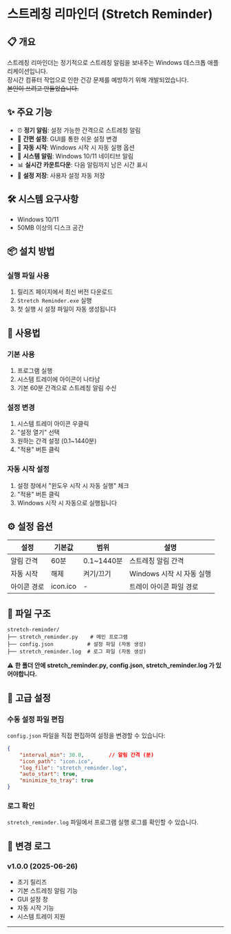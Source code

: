 # 스트레칭 리마인더 (Stretch Reminder)

## 📋 개요
스트레칭 리마인더는 정기적으로 스트레칭 알림을 보내주는 Windows 데스크톱 애플리케이션입니다.  
장시간 컴퓨터 작업으로 인한 건강 문제를 예방하기 위해 개발되었습니다.  
~~본인이 쓰려고 만들었습니다.~~

## ✨ 주요 기능
- ⏰ **정기 알림**: 설정 가능한 간격으로 스트레칭 알림
- 🔧 **간편 설정**: GUI를 통한 쉬운 설정 변경
- 🚀 **자동 시작**: Windows 시작 시 자동 실행 옵션
- 🔔 **시스템 알림**: Windows 10/11 네이티브 알림
- 📊 **실시간 카운트다운**: 다음 알림까지 남은 시간 표시
- 💾 **설정 저장**: 사용자 설정 자동 저장

## 🛠️ 시스템 요구사항
- Windows 10/11
- 50MB 이상의 디스크 공간

## 📦 설치 방법

### 실행 파일 사용
1. 릴리즈 페이지에서 최신 버전 다운로드
2. `Stretch Reminder.exe` 실행
3. 첫 실행 시 설정 파일이 자동 생성됩니다


## 🎯 사용법

### 기본 사용
1. 프로그램 실행
2. 시스템 트레이에 아이콘이 나타남
3. 기본 60분 간격으로 스트레칭 알림 수신

### 설정 변경
1. 시스템 트레이 아이콘 우클릭
2. "설정 열기" 선택
3. 원하는 간격 설정 (0.1~1440분)
4. "적용" 버튼 클릭

### 자동 시작 설정
1. 설정 창에서 "윈도우 시작 시 자동 실행" 체크
2. "적용" 버튼 클릭
3. Windows 시작 시 자동으로 실행됩니다

## ⚙️ 설정 옵션

| 설정 | 기본값 | 범위 | 설명 |
|------|--------|------|------|
| 알림 간격 | 60분 | 0.1~1440분 | 스트레칭 알림 간격 |
| 자동 시작 | 해제 | 켜기/끄기 | Windows 시작 시 자동 실행 |
| 아이콘 경로 | icon.ico | - | 트레이 아이콘 파일 경로 |

## 📁 파일 구조
```
stretch-reminder/
├── stretch_reminder.py    # 메인 프로그램
├── config.json           # 설정 파일 (자동 생성)
├── stretch_reminder.log  # 로그 파일 (자동 생성)
```
⚠️ **한 폴더 안에 stretch_reminder.py, config.json, stretch_reminder.log 가 있어야합니다.**

## 🔧 고급 설정

### 수동 설정 파일 편집
`config.json` 파일을 직접 편집하여 설정을 변경할 수 있습니다:

```json
{
    "interval_min": 30.0,        // 알림 간격 (분)
    "icon_path": "icon.ico",
    "log_file": "stretch_reminder.log",
    "auto_start": true,
    "minimize_to_tray": true
}
```

### 로그 확인
`stretch_reminder.log` 파일에서 프로그램 실행 로그를 확인할 수 있습니다.


## 📝 변경 로그

### v1.0.0 (2025-06-26)
- 초기 릴리즈
- 기본 스트레칭 알림 기능
- GUI 설정 창
- 자동 시작 기능
- 시스템 트레이 지원

---
